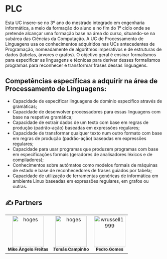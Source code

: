 # PLC

Esta UC insere-se no 3º ano do mestrado integrado em engenharia informática, a meio da formação do aluno e no fim do 1º ciclo onde se pretende alcançar uma formação base na área do curso, situando-se na subárea das Ciências da Computação. A UC de Processamento de Linguagens usa os conhecimentos adquiridos nas UCs antecedentes de Programação, nomeadamente de algoritmos imperativos e de estruturas de dados (tabelas, árvores e grafos). O objetivo geral é ensinar formalismos para especificar as linguagens e técnicas para derivar desses formalismos programas para reconhecer e transformar frases dessas linguagens.

## Competências específicas a adquirir na área de Processamento de Linguagens: 
- Capacidade de especificar linguagens de domínio específico através de gramáticas;
- Capacidade de desenvolver processadores para essas linguagens com base na respetiva gramática; 
- Capacidade de extrair dados de um texto com base em regras de produção (padrão-ação) baseadas em expressões regulares; 
- Capacidade de transformar qualquer texto num outro formato com base em regras de produção (padrão-ação) baseadas em expressões regulares; 
- Capacidade para usar programas que produzem programas com base em especificações formais (geradores de analisadores léxicos e de compiladores);
- Conhecimentos sobre autómatos como modelos formais de máquinas de estado e base de reconhecedores de frases guiados por tabela;
- Capacidade de utilização de ferramentas genéricas de informática em ambiente Linux baseadas em expressões regulares, em grafos ou outras. 

## ✍ Partners  <a name = "contributors"></a>
<!-- readme: collaborators,contributors -start -->
<table>
<tr>
    <td align="center">
        <a href="https://github.com/MrNameless10">
            <img src="https://avatars.githubusercontent.com/u/61701003?v=4" width="100;" alt="hoges"/>
            <br />
            <sub><b>Mike Ângelo Freitas</b></sub>
        </a>
    </td>
    <td align="center">
        <a href="https://github.com/TomasCampinho">
            <img src="https://avatars.githubusercontent.com/u/61989193?v=4" width="100;" alt="hoges"/>
            <br />
            <sub><b>Tomás Campinho</b></sub>
        </a>
    </td>
    <td align="center">
        <a href="https://github.com/pedro74gomes">
            <img src="https://avatars.githubusercontent.com/u/62063732?v=4" width="100;" alt="wrussell1999"/>
            <br />
            <sub><b>Pedro Gomes</b></sub>
        </a>
    </td>
  </tr>
</table>
<!-- readme: collaborators,contributors -end -->
